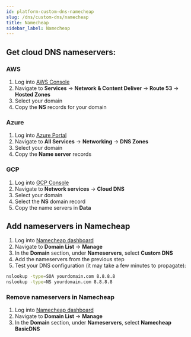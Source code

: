 ```yaml
---
id: platform-custom-dns-namecheap
slug: /dns/custom-dns/namecheap
title: Namecheap
sidebar_label: Namecheap
---
```


## Get cloud DNS nameservers:
### AWS
1. Log into [AWS Console](https://aws.amazon.com/console/)
2. Navigate to **Services** -> **Network & Content Deliver** -> **Route 53** -> **Hosted Zones**
3. Select your domain
4. Copy the **NS** records for your domain

### Azure
1. Log into [Azure Portal](https://portal.azure.com/)
2. Navigate to **All Services** -> **Networking** -> **DNS Zones**
3. Select your domain
4. Copy the **Name server** records

### GCP
1. Log into [GCP Console](https://console.cloud.google.com/)
2. Navigate to **Network services** -> **Cloud DNS**
3. Select your domain
4. Select the **NS** domain record
5. Copy the name servers in **Data**

## Add nameservers in Namecheap
1. Log into [Namecheap dashboard](https://www.namecheap.com/myaccount/login/)
2. Navigate to **Domain List** -> **Manage**
3. In the **Domain** section, under **Nameservers**, select **Custom DNS**
4. Add the nameservers from the previous step
5. Test your DNS configuration (it may take a few minutes to propagate):
```bash
nslookup -type=SOA yourdomain.com 8.8.8.8
nslookup -type=NS yourdomain.com 8.8.8.8
```

### Remove nameservers in Namecheap
1. Log into [Namecheap dashboard](https://www.namecheap.com/myaccount/login/)
2. Navigate to **Domain List** -> **Manage**
3. In the **Domain** section, under **Nameservers**, select **Namecheap BasicDNS**
